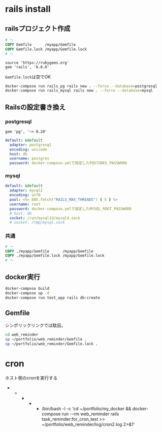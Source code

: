 
# rails install

## railsプロジェクト作成

```Dockerfile
# 〜
COPY Gemfile      /myapp/Gemfile
COPY Gemfile.lock /myapp/Gemfile.lock
# 〜
```

```Gemfile
source 'https://rubygems.org'
gem 'rails', '6.0.0'
```

`Gemfile.lock`は空でOK

```zsh
docker-compose run rails_pg rails new . --force --database=postgresql
docker-compose run rails_mysql rails new . --force --database=mysql
```

## Railsの設定書き換え

### postgresql

```Gemfile
gem 'pg', '~> 0.20'
```

```yml:config/database.yml
default: &default
  adapter: postgresql
  encoding: unicode
  host: db
  username: postgres
  password: docker-compose.ymlで設定したPOSTGRES_PASSWORD
```

### mysql

```yml:config/database.yml
default: &default
  adapter: mysql2
  encoding: utf8
  pool: <%= ENV.fetch("RAILS_MAX_THREADS") { 5 } %>
  username: root
  password: docker-compose.ymlで設定したMYSQL_ROOT_PASSWORD
  # host: db
  socket: /run/mysqlId/mysqld.sock
  # socket: /tmp/mysql.sock
```

### 共通

```Dockerfile
# 〜
COPY ./myapp/Gemfile      /myapp/Gemfile
COPY ./myapp/Gemfile.lock /myapp/Gemfile.lock
# 〜
```
## docker実行

```zsh
docker-compose build
docker-compose up -d
docker-compose run test_app rails db:create
```

## Gemfile

シンボリックリンクでは駄目。

```zsh
cd web_reminder
cp ~/portfolio/web_reminder/Gemfile .
cp ~/portfolio/web_reminder/Gemfile.lock .
```

# cron

ホスト側のcronを実行する

* * * * * /bin/bash -l -c 'cd ~/portfolio/my_docker && docker-compose run --rm web_reminder rails task_reminder:for_cron_test >> ~/portfolio/web_reminder/log/cron2.log 2>&1'
